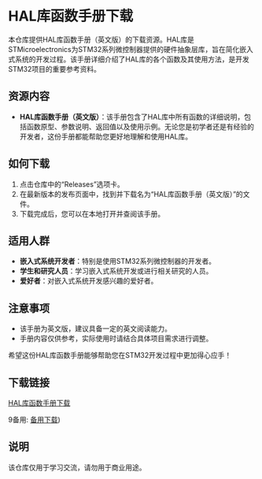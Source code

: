 # HAL库函数手册下载

本仓库提供HAL库函数手册（英文版）的下载资源。HAL库是STMicroelectronics为STM32系列微控制器提供的硬件抽象层库，旨在简化嵌入式系统的开发过程。该手册详细介绍了HAL库的各个函数及其使用方法，是开发STM32项目的重要参考资料。

## 资源内容

- **HAL库函数手册（英文版）**：该手册包含了HAL库中所有函数的详细说明，包括函数原型、参数说明、返回值以及使用示例。无论您是初学者还是有经验的开发者，这份手册都能帮助您更好地理解和使用HAL库。

## 如何下载

1. 点击仓库中的“Releases”选项卡。
2. 在最新版本的发布页面中，找到并下载名为“HAL库函数手册（英文版）”的文件。
3. 下载完成后，您可以在本地打开并查阅该手册。

## 适用人群

- **嵌入式系统开发者**：特别是使用STM32系列微控制器的开发者。
- **学生和研究人员**：学习嵌入式系统开发或进行相关研究的人员。
- **爱好者**：对嵌入式系统开发感兴趣的爱好者。

## 注意事项

- 该手册为英文版，建议具备一定的英文阅读能力。
- 手册内容仅供参考，实际使用时请结合具体项目需求进行调整。

希望这份HAL库函数手册能够帮助您在STM32开发过程中更加得心应手！

## 下载链接
[HAL库函数手册下载](https://pan.quark.cn/s/170079b3acac) 

9备用: [备用下载](https://pan.baidu.com/s/1epcMAFIeCxSFBpH1txgrPQ?pwd=1234))

## 说明

该仓库仅用于学习交流，请勿用于商业用途。
